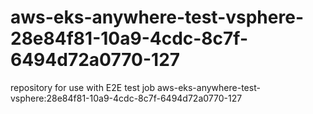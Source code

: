 # aws-eks-anywhere-test-vsphere-28e84f81-10a9-4cdc-8c7f-6494d72a0770-127
repository for use with E2E test job aws-eks-anywhere-test-vsphere:28e84f81-10a9-4cdc-8c7f-6494d72a0770-127

